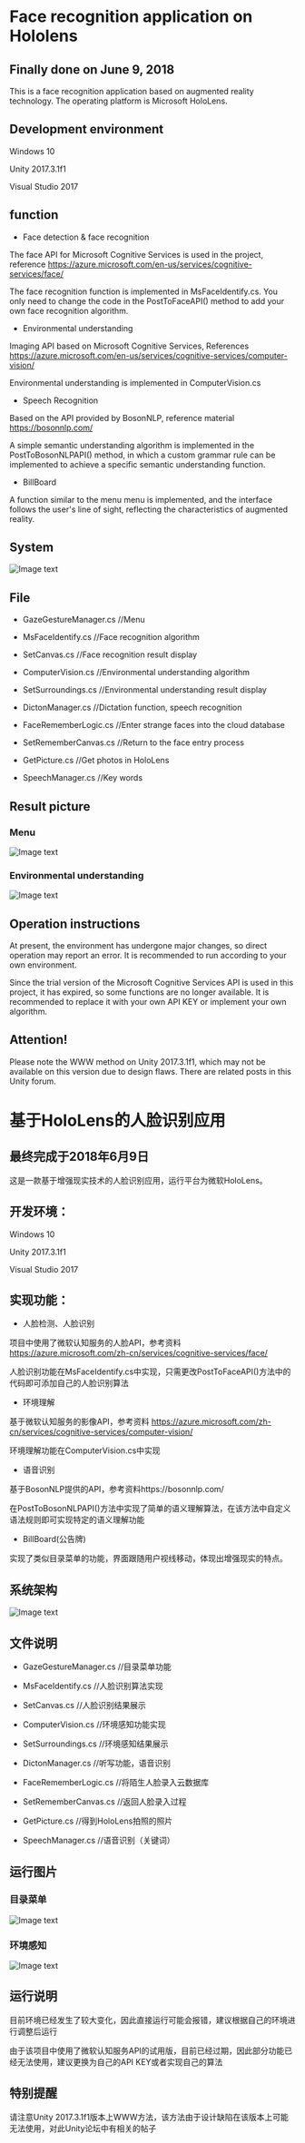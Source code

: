 # Face recognition application on Hololens  

## Finally done on June 9, 2018    

This is a face recognition application based on augmented reality technology. The operating platform is Microsoft HoloLens.  

## Development environment  

Windows 10  

Unity 2017.3.1f1  

Visual Studio 2017  



## function  

+ Face detection & face recognition  

The face API for Microsoft Cognitive Services is used in the project, reference https://azure.microsoft.com/en-us/services/cognitive-services/face/  

The face recognition function is implemented in MsFaceIdentify.cs. You only need to change the code in the PostToFaceAPI() method to add your own face recognition algorithm.  

+ Environmental understanding  

Imaging API based on Microsoft Cognitive Services, References https://azure.microsoft.com/en-us/services/cognitive-services/computer-vision/  

Environmental understanding is implemented in ComputerVision.cs  

+ Speech Recognition  

Based on the API provided by BosonNLP, reference material https://bosonnlp.com/  

A simple semantic understanding algorithm is implemented in the PostToBosonNLPAPI() method, in which a custom grammar rule can be implemented to achieve a specific semantic understanding function.  

+ BillBoard  

A function similar to the menu menu is implemented, and the interface follows the user's line of sight, reflecting the characteristics of augmented reality.  


## System  

![Image text](https://github.com/Liut2016/HoloFace/blob/master/PictureInDoc/System.png)  


## File  

+ GazeGestureManager.cs //Menu  

+ MsFaceIdentify.cs     //Face recognition algorithm  

+ SetCanvas.cs	      //Face recognition result display  

+ ComputerVision.cs     //Environmental understanding algorithm  

+ SetSurroundings.cs    //Environmental understanding result display  

+ DictonManager.cs      //Dictation function, speech recognition  

+ FaceRememberLogic.cs //Enter strange faces into the cloud database	  

+ SetRememberCanvas.cs  //Return to the face entry process  

+ GetPicture.cs		  //Get photos in HoloLens  

+ SpeechManager.cs      //Key words  


## Result picture  

### Menu  

![Image text](https://github.com/Liut2016/HoloFace/blob/master/PictureInDoc/0.jpg)  

### Environmental understanding  

![Image text](https://github.com/Liut2016/HoloFace/blob/master/PictureInDoc/1.jpg)  


## Operation instructions  

At present, the environment has undergone major changes, so direct operation may report an error. It is recommended to run according to your own environment.  

Since the trial version of the Microsoft Cognitive Services API is used in this project, it has expired, so some functions are no longer available. It is recommended to replace it with your own API KEY or implement your own algorithm.  


## Attention!  

Please note the WWW method on Unity 2017.3.1f1, which may not be available on this version due to design flaws. There are related posts in this Unity forum.  

# 基于HoloLens的人脸识别应用  


## 最终完成于2018年6月9日  


这是一款基于增强现实技术的人脸识别应用，运行平台为微软HoloLens。  


## 开发环境：  

Windows 10  

Unity 2017.3.1f1  

Visual Studio 2017  



## 实现功能：  

+ 人脸检测、人脸识别  

项目中使用了微软认知服务的人脸API，参考资料 https://azure.microsoft.com/zh-cn/services/cognitive-services/face/  

人脸识别功能在MsFaceIdentify.cs中实现，只需更改PostToFaceAPI()方法中的代码即可添加自己的人脸识别算法  

+ 环境理解  

基于微软认知服务的影像API，参考资料 https://azure.microsoft.com/zh-cn/services/cognitive-services/computer-vision/  

环境理解功能在ComputerVision.cs中实现  

+ 语音识别  

基于BosonNLP提供的API，参考资料https://bosonnlp.com/  

在PostToBosonNLPAPI()方法中实现了简单的语义理解算法，在该方法中自定义语法规则即可实现特定的语义理解功能  

+ BillBoard(公告牌)  

实现了类似目录菜单的功能，界面跟随用户视线移动，体现出增强现实的特点。  


## 系统架构  

![Image text](https://github.com/Liut2016/HoloFace/blob/master/PictureInDoc/System.png)  


## 文件说明  

+ GazeGestureManager.cs //目录菜单功能  

+ MsFaceIdentify.cs     //人脸识别算法实现  

+ SetCanvas.cs	      //人脸识别结果展示  

+ ComputerVision.cs     //环境感知功能实现  

+ SetSurroundings.cs    //环境感知结果展示  

+ DictonManager.cs      //听写功能，语音识别  

+ FaceRememberLogic.cs //将陌生人脸录入云数据库	  

+ SetRememberCanvas.cs  //返回人脸录入过程  

+ GetPicture.cs		  //得到HoloLens拍照的照片  

+ SpeechManager.cs      //语音识别（关键词）  


## 运行图片  

### 目录菜单  

![Image text](https://github.com/Liut2016/HoloFace/blob/master/PictureInDoc/0.jpg)  

### 环境感知  

![Image text](https://github.com/Liut2016/HoloFace/blob/master/PictureInDoc/1.jpg)  


## 运行说明  

目前环境已经发生了较大变化，因此直接运行可能会报错，建议根据自己的环境进行调整后运行  

由于该项目中使用了微软认知服务API的试用版，目前已经过期，因此部分功能已经无法使用，建议更换为自己的API KEY或者实现自己的算法  


## 特别提醒  

请注意Unity 2017.3.1f1版本上WWW方法，该方法由于设计缺陷在该版本上可能无法使用，对此Unity论坛中有相关的帖子  
